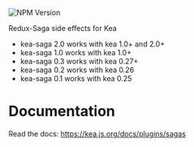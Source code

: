 ![NPM Version](https://img.shields.io/npm/v/kea-saga.svg)

Redux-Saga side effects for Kea

* kea-saga 2.0 works with kea 1.0+ and 2.0+
* kea-saga 1.0 works with kea 1.0+
* kea-saga 0.3 works with kea 0.27+
* kea-saga 0.2 works with kea 0.26
* kea-saga 0.1 works with kea 0.25

# Documentation

Read the docs: https://kea.js.org/docs/plugins/sagas
